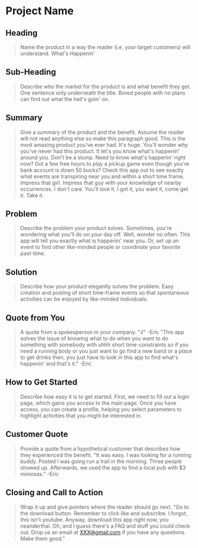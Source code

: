 # Project Name #

<!--
> This material was originally posted [here](http://www.quora.com/What-is-Amazons-approach-to-product-development-and-product-management). It is reproduced here for posterities sake.

There is an approach called "working backwards" that is widely used at Amazon. They work backwards from the customer, rather than starting with an idea for a product and trying to bolt customers onto it. While working backwards can be applied to any specific product decision, using this approach is especially important when developing new products or features.

For new initiatives a product manager typically starts by writing an internal press release announcing the finished product. The target audience for the press release is the new/updated product's customers, which can be retail customers or internal users of a tool or technology. Internal press releases are centered around the customer problem, how current solutions (internal or external) fail, and how the new product will blow away existing solutions.

If the benefits listed don't sound very interesting or exciting to customers, then perhaps they're not (and shouldn't be built). Instead, the product manager should keep iterating on the press release until they've come up with benefits that actually sound like benefits. Iterating on a press release is a lot less expensive than iterating on the product itself (and quicker!).

If the press release is more than a page and a half, it is probably too long. Keep it simple. 3-4 sentences for most paragraphs. Cut out the fat. Don't make it into a spec. You can accompany the press release with a FAQ that answers all of the other business or execution questions so the press release can stay focused on what the customer gets. My rule of thumb is that if the press release is hard to write, then the product is probably going to suck. Keep working at it until the outline for each paragraph flows.

Oh, and I also like to write press-releases in what I call "Oprah-speak" for mainstream consumer products. Imagine you're sitting on Oprah's couch and have just explained the product to her, and then you listen as she explains it to her audience. That's "Oprah-speak", not "Geek-speak".

Once the project moves into development, the press release can be used as a touchstone; a guiding light. The product team can ask themselves, "Are we building what is in the press release?" If they find they're spending time building things that aren't in the press release (overbuilding), they need to ask themselves why. This keeps product development focused on achieving the customer benefits and not building extraneous stuff that takes longer to build, takes resources to maintain, and doesn't provide real customer benefit (at least not enough to warrant inclusion in the press release).
 -->

## Heading ##
  > Name the product in a way the reader (i.e. your target customers) will understand.
What's Happenin'


## Sub-Heading ##
  > Describe who the market for the product is and what benefit they get. One sentence only underneath the title.
Bored people with no plans can find out what the hell's goin' on.


## Summary ##
  > Give a summary of the product and the benefit. Assume the reader will not read anything else so make this paragraph good.
This is the most amazing product you've ever had. It's huge. You'll wonder why you've never had
this product. It let's you know what's happenin' around you. Don't be a slump. Need to
know what's happenin' right now? Got a few free hours to play a pickup game
even though you're bank account is down 50 bucks? Check this app out to see exactly what
events are transpiring near you and within a short time frame. Impress that girl.
Impress that guy with your knowledge of nearby occurrences. I don't care. You'll love it.
I got it, you want it, come get it. Take it.


## Problem ##
  > Describe the problem your product solves.
Sometimes, you're wondering what you'll do on your day off. Well, wonder no often.
This app will tell you exactly what is happenin' near you. Or, set up an event to
find other like-minded people or coordinate your favorite past-time.


## Solution ##
  > Describe how your product elegantly solves the problem.
Easy creation and posting of short time-frame events so that spontaneous activities
can be enjoyed by like-minded individuals.


## Quote from You ##
  > A quote from a spokesperson in your company.
"√" -Eric
"This app solves the issue of knowing what to do when you want to do something with somebody with
 uhhh short time-constraints so if you need a running body or you just want to go
find a new band or a place to get drinks then, you just have to look in this app to
find what's happenin' and that's it." -Eric


## How to Get Started ##
  > Describe how easy it is to get started.
First, we need to fill out a login page, which gains you access to the main page.
Once you have access, you can create a profile, helping you select parameters to
highlight activities that you might be interested in.


## Customer Quote ##
  > Provide a quote from a hypothetical customer that describes how they experienced the benefit.
"It was easy. I was looking for a running buddy. Posted I was going run a trail in the morning. Three people showed up. Afterwards, we used the app to find a local pub with $3 mimosas." -Eric


## Closing and Call to Action ##
  > Wrap it up and give pointers where the reader should go next.
"Go to the download button. Remember to click like and subscribe. I forgot, this isn't
youtube. Anyway, download this app right now, you neanderthal. Oh, and I guess there's a FAQ
and stuff you could check out. Drop us an email at XXX@gmail.com if you have any questions.
Make them good."
